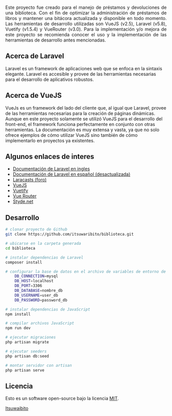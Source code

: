 
<p align="justify">
Este proyecto fue creado para el manejo de préstamos y devoluciones de una biblioteca. Con el fin de optimizar la administración de préstamos de libros y mantener una bitácora actualizada y disponible en todo momento. Las herramientas de desarrollo utilizadas son VueJS (v2.5), Laravel (v5.8), Vuetify (v1.5.4) y VueRouter (v3.0). Para la implementación y/o mejora de este proyecto se recomienda conocer el uso y la implementación de las herramientas de desarrollo antes mencionadas.
</p>

## Acerca de Laravel
Laravel es un framework de aplicaciones web que se enfoca en la sintaxis elegante. Laravel es accesible y provee de las herramientas necesarias para el desarrollo de aplicativos robustos.


## Acerca de VueJS
VueJs es un framework del lado del cliente que, al igual que Laravel, provee de las herramientas necesarias para la creación de páginas dinámicas. Aunque en este proyecto solamente se utilizó VueJS para el desarrollo del front-end, el framework funciona perfectamente en conjunto con otras herramientas. La documentación es muy extensa y vasta, ya que no solo ofrece ejemplos de cómo utilizar VueJS sino también de cómo implementarlo en proyectos ya existentes.

## Algunos enlaces de interes
- [Documentación de Laravel en ingles](https://laravel.com/docs/)
- [Documentación de Laravel en español (desactualizada)](https://laraveles.com/)
- [Laracasts (foro)](https://laracasts.com)
- [VueJS](https://vuejs.org/)
- [Vuetify](https://vuetifyjs.com/es-MX/)
- [Vue Router](https://router.vuejs.org/)
- [Styde.net](https://styde.net/)

## Desarrollo
``` bash
# clonar proyecto de Github
git clone https://github.com/itsuwaribito/biblioteca.git

# ubicarse en la carpeta generada 
cd biblioteca

# instalar dependencias de Laravel
composer install

# configurar la base de datos en el archivo de variables de entorno de Laravel
    DB_CONNECTION=mysql
    DB_HOST=localhost
    DB_PORT=3306
    DB_DATABASE=nombre_db
    DB_USERNAME=user_db
    DB_PASSWORD=password_db

# instalar dependencias de JavaScript
npm install

# compilar archivos JavaScript
npm run dev

# ejecutar migraciones
php artisan migrate

# ejecutar seeders
php artisan db:seed

# montar servidor con artisan
php artisan serve
```
## Licencia
Esto es un software open-source bajo la licencia [MIT](https://opensource.org/licenses/MIT).

[Itsuwaibito](https://github.com/itsuwaribito)
